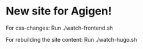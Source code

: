 New site for Agigen!
========

For css-changes: Run ./watch-frontend.sh

For rebuilding the site content: Run ./watch-hugo.sh
